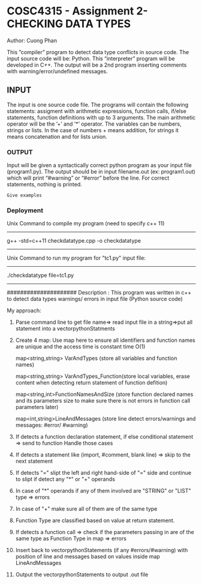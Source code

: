 # COSC4315 - Assignment 2- CHECKING DATA TYPES

Author: Cuong Phan

This ”compiler” program to detect data type conflicts in source code. 
The input source code will be: Python. This “interpreter” program will be developed in C++. 
The output will be a 2nd program inserting comments with warning/error/undefined messages.

## INPUT 

The input is one source code file. The programs will contain the following statements: assigment with arithmetic expressions, function calls, if/else statements, function definitions with up to 3 arguments. 
The main arithmetic operator will be the ’+’ and ’*’ operator. The variables can be numbers, strings or lists. In the case of numbers + means addition, for strings it means concatenation and for lists union.

### OUTPUT

Input will be given a syntactically correct python program as your input file (program1.py).
The output should be in input filename.out (ex: program1.out) which will print “#warning” or “#error” before the line. 
For correct statements, nothing is printed. 

```
Give examples
```

### Deployment

Unix Command to compile my program (need to specify c++ 11)

*******************

g++ -std=c++11 checkdatatype.cpp -o checkdatatype

********************

Unix Command to run my program for "tc1.py" input file:

*******************

./checkdatatype file=tc1.py

********************

#####################
Description : This program was written in c++ to detect data types warnings/ errors in input file (Python source code)

My approach:

1. Parse command line to get file name=> read input file in a string=>put all statement into a vector<string>pythonStatments

2. Create 4 map: Use map here to ensure all identifiers and function names are unique and the access time is constant time O(1)

	map<string,string> VarAndTypes (store all variables and function names)
  
	map<string,string> VarAndTypes_Function(store local variables, erase content when detecting return statement of function defition)
  
	map<string,int>FunctionNamesAndSize (store function declared names and its parameters size to make sure there is not errors in function call parameters later)
  
	map<int,string>LineAndMessages (store line detect errors/warnings and messages: #error/ #warning)
  
3. If detects a function declaration statement, if else conditional statement => send to function Handle those cases

4. If detects a statement like (import, #comment, blank line) => skip to the next statement

5. If detects "=" slipt the left and right hand-side of "=" side and continue to slipt if detect any "*" or "+" operands

6. In case of "*" operands if any of them involved are "STRING" or "LIST" type => errors

6. In case of "+" make sure all of them are of the same type

6. Function Type are classified based on value at return statement. 

7. If detects a function call => check if the parameters passing in are of the same type as Function Type in map => errors

8. Insert back to vector<string>pythonStatements (if any #errors/#warning) with position of line and messages based on values inside map LineAndMessages

9. Output the vector<string>pythonStatements to output .out file
